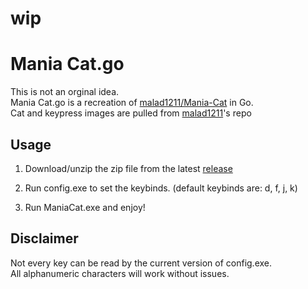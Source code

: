 # wip
# Mania Cat.go
This is not an orginal idea.\
Mania Cat.go is a recreation of [malad1211/Mania-Cat](https://github.com/malad1211/Mania-Cat) in Go.\
Cat and keypress images are pulled from [malad1211](https://github.com/malad1211)'s repo


## Usage
1. Download/unzip the zip file from the latest [release](https://github.com/LiskIsBest/Mania-Cat-Py/releases/tag/Latest)

2. Run config.exe to set the keybinds. (default keybinds are: d, f, j, k)

3. Run ManiaCat.exe and enjoy!

## Disclaimer
Not every key can be read by the current version of config.exe.\
All alphanumeric characters will work without issues.
